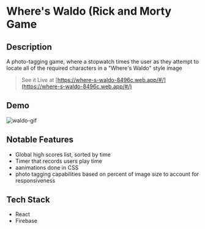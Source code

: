 # Where's Waldo (Rick and Morty Game

## Description

A photo-tagging game, where a stopwatch times the user as they attempt to locate all of the required characters in a "Where's Waldo" style image

> See it Live at [https://where-s-waldo-8496c.web.app/#/](https://where-s-waldo-8496c.web.app/#/)

## Demo

![waldo-gif](https://user-images.githubusercontent.com/72449213/164567183-d7c26fd5-17f1-4764-b172-62531f723e89.gif)

## Notable Features

- Global high scores list, sorted by time
- Timer that records users play time
- aanimations done in CSS
- photo tagging capabilities based on percent of image size to account for responsiveness

## Tech Stack
- React
- Firebase

